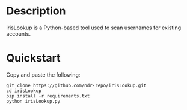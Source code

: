 # Description

irisLookup is a Python-based tool used to scan usernames for existing accounts.

# Quickstart

Copy and paste the following:

```
git clone https://github.com/ndr-repo/irisLookup.git
cd irisLookup
pip install -r requirements.txt
python irisLookup.py
```

